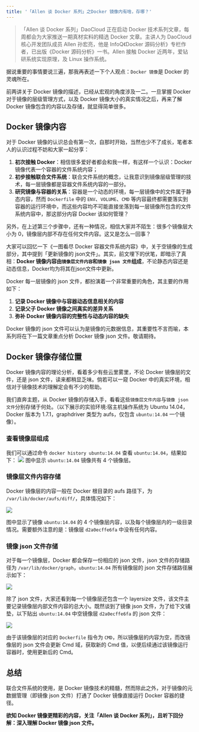 ```yaml
---
title: '「Allen 谈 Docker 系列」之Docker 镜像内有啥，存哪？'
---
```


> 「Allen 谈 Docker 系列」DaoCloud 正在启动 Docker 技术系列文章，每周都会为大家推送一期真材实料的精选 Docker 文章。主讲人为 DaoCloud 核心开发团队成员 Allen 孙宏亮，他是 InfoQ《Docker 源码分析》专栏作者，已出版《Docker 源码分析》一书。Allen 接触 Docker 近两年，爱钻研系统实现原理，及 Linux 操作系统。

据说重要的事情要说三遍，那我再表述一下个人观点：`Docker 镜像`是 Docker 的灵魂所在。

前两讲关于 Docker 镜像的描述，已经从宏观的角度涉及一二。一旦掌握 Docker 对于镜像的层级管理方式，以及 Docker 镜像大小的真实情况之后，再来了解 Docker 镜像包含的内容以及存储，就显得简单很多。

## Docker 镜像内容

对于 Docker 镜像的认识总会有第一次，自那时开始，当然也少不了成长，笔者本人的认识过程不妨和大家一起分享：

1. **初次接触 Docker**：相信很多爱好者都会和我一样，有这样一个认识：Docker 镜像代表一个容器的文件系统内容；
2. **初步接触联合文件系统**：联合文件系统的概念，让我意识到镜像层级管理的技术，每一层镜像都是容器文件系统内容的一部分。
3. **研究镜像与容器的关系**：容器是一个动态的环境，每一层镜像中的文件属于静态内容，然而 `Dockerfile` 中的 `ENV`、`VOLUME`、`CMD` 等内容最终都需要落实到容器的运行环境中，而这些内容均不可能直接坐落到每一层镜像所包含的文件系统内容中，那这部分内容 Docker 该如何管理？

另外，在上述第三个步骤中，还有一种情况，相信大家并不陌生：很多个镜像层大小为 0，镜像层内部不存在任何文件内容。这又是怎么一回事？

大家可以回忆一下《一图看尽 Docker 容器文件系统内容》中，关于空镜像的生成部分，其中提到「更新镜像的 json文件」。其实，前文埋下的伏笔，即暗示了真相：**Docker 镜像内容由`镜像层文件内容`和`镜像 json 文件`组成**，不论静态内容还是动态信息，Docker均为将其在json文件中更新。

Docker 每一层镜像的 json 文件，都扮演着一个非常重要的角色，其主要的作用如下：

1. **记录 Docker 镜像中与容器动态信息相关的内容**
2. **记录父子 Docker 镜像之间真实的差异关系**
3. **弥补 Docker 镜像内容的完整性与动态内容的缺失**

Docker 镜像的 json 文件可以认为是镜像的元数据信息，其重要性不言而喻，本系列将在下一篇文章重点分析 Docker 镜像 json 文件。敬请期待。

## Docker 镜像存储位置

Docker 镜像内容的理论分析，看着多少有些云里雾里，不论 Docker 镜像层的文件，还是 json 文件，读来都稍显乏味。倘若可以一窥 Docker 中的真实环境，相信对于镜像技术的理解定会有不少的帮助。

我们直奔主题，从 Docker 镜像的存储入手，看看这些`镜像层文件内容`与`镜像 json 文件`分别存储于何处。（以下展示的实验环境:宿主机操作系统为 Ubuntu 14.04，Docker 版本为 1.7.1，graphdriver 类型为 aufs，仅包含 `ubuntu:14.04` 一个镜像）。

### 查看镜像层组成

我们可以通过命令 `docker history ubuntu:14.04` 查看 `ubuntu:14.04`，结果如下：
![](http://7xi8kv.com5.z0.glb.qiniucdn.com/docker_history.jpg)
图中显示 `ubuntu:14.04` 镜像共有 4 个镜像层。

### 镜像层文件内容存储

Docker 镜像层的内容一般在 Docker 根目录的 aufs 路径下，为 `/var/lib/docker/aufs/diff/`，具体情况如下：

![](http://7xi8kv.com5.z0.glb.qiniucdn.com/images.jpg)

图中显示了镜像 `ubuntu:14.04` 的 4 个镜像层内容，以及每个镜像层内的一级目录情况。需要额外注意的是：镜像层 `d2a0ecffe6fa` 中没有任何内容。

### 镜像 json 文件存储

对于每一个镜像层，Docker 都会保存一份相应的 json 文件，json 文件的存储路径为 `/var/lib/docker/graph`，`ubuntu:14.04` 所有镜像层的 json 文件存储路径展示如下：

![](http://7xi8kv.com5.z0.glb.qiniucdn.com/jsons.jpg)

除了 json 文件，大家还看到每一个镜像层还包含一个 layersize 文件，该文件主要记录镜像层内部文件内容的总大小。既然谈到了镜像 json 文件，为了给下文铺垫，以下贴出 `ubuntu:14.04` 中空镜像层 `d2a0ecffe6fa` 的 json 文件：

![](http://7xi8kv.com5.z0.glb.qiniucdn.com/empty_json.jpg)

由于该镜像层的对应的 `Dockerfile` 指令为 `CMD`，所以镜像层的内容为空，而改镜像层的 json 文件会更新 Cmd 域，获取新的 Cmd 值，以便后续通过该镜像运行容器时，使用更新后的 Cmd。

## 总结

联合文件系统的使用，是 Docker 镜像技术的精髓，然而除此之外，对于镜像的元数据管理（即镜像 json 文件）打通了 Docker 镜像直接运行 Docker 容器的捷径。

**欲知 Docker 镜像更精彩的内容，关注「Allen 谈 Docker 系列」，且听下回分解：深入理解 Docker 镜像 json 文件。**